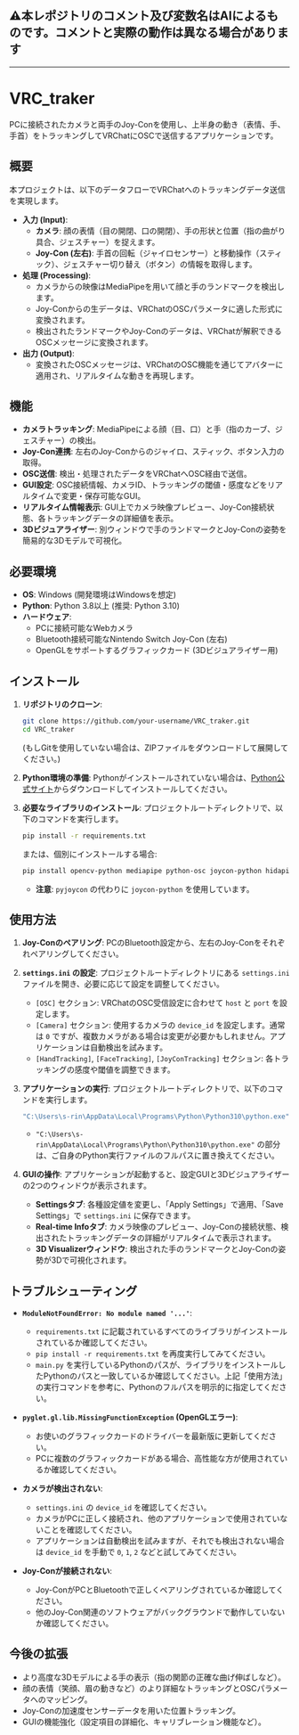 ## ⚠️本レポジトリのコメント及び変数名はAIによるものです。コメントと実際の動作は異なる場合があります
---
# VRC_traker

PCに接続されたカメラと両手のJoy-Conを使用し、上半身の動き（表情、手、手首）をトラッキングしてVRChatにOSCで送信するアプリケーションです。

## 概要

本プロジェクトは、以下のデータフローでVRChatへのトラッキングデータ送信を実現します。

*   **入力 (Input)**:
    *   **カメラ**: 顔の表情（目の開閉、口の開閉）、手の形状と位置（指の曲がり具合、ジェスチャー）を捉えます。
    *   **Joy-Con (左右)**: 手首の回転（ジャイロセンサー）と移動操作（スティック）、ジェスチャー切り替え（ボタン）の情報を取得します。
*   **処理 (Processing)**:
    *   カメラからの映像はMediaPipeを用いて顔と手のランドマークを検出します。
    *   Joy-Conからの生データは、VRChatのOSCパラメータに適した形式に変換されます。
    *   検出されたランドマークやJoy-Conのデータは、VRChatが解釈できるOSCメッセージに変換されます。
*   **出力 (Output)**:
    *   変換されたOSCメッセージは、VRChatのOSC機能を通じてアバターに適用され、リアルタイムな動きを再現します。

## 機能

*   **カメラトラッキング**: MediaPipeによる顔（目、口）と手（指のカーブ、ジェスチャー）の検出。
*   **Joy-Con連携**: 左右のJoy-Conからのジャイロ、スティック、ボタン入力の取得。
*   **OSC送信**: 検出・処理されたデータをVRChatへOSC経由で送信。
*   **GUI設定**: OSC接続情報、カメラID、トラッキングの閾値・感度などをリアルタイムで変更・保存可能なGUI。
*   **リアルタイム情報表示**: GUI上でカメラ映像プレビュー、Joy-Con接続状態、各トラッキングデータの詳細値を表示。
*   **3Dビジュアライザー**: 別ウィンドウで手のランドマークとJoy-Conの姿勢を簡易的な3Dモデルで可視化。

## 必要環境

*   **OS**: Windows (開発環境はWindowsを想定)
*   **Python**: Python 3.8以上 (推奨: Python 3.10)
*   **ハードウェア**:
    *   PCに接続可能なWebカメラ
    *   Bluetooth接続可能なNintendo Switch Joy-Con (左右)
    *   OpenGLをサポートするグラフィックカード (3Dビジュアライザー用)

## インストール

1.  **リポジトリのクローン**:
    ```bash
    git clone https://github.com/your-username/VRC_traker.git
    cd VRC_traker
    ```
    (もしGitを使用していない場合は、ZIPファイルをダウンロードして展開してください。)

2.  **Python環境の準備**:
    Pythonがインストールされていない場合は、[Python公式サイト](https://www.python.org/downloads/)からダウンロードしてインストールしてください。

3.  **必要なライブラリのインストール**:
    プロジェクトルートディレクトリで、以下のコマンドを実行します。
    ```bash
    pip install -r requirements.txt
    ```
    または、個別にインストールする場合:
    ```bash
    pip install opencv-python mediapipe python-osc joycon-python hidapi pyglm Pillow pyglet
    ```
    *   **注意**: `pyjoycon` の代わりに `joycon-python` を使用しています。

## 使用方法

1.  **Joy-Conのペアリング**:
    PCのBluetooth設定から、左右のJoy-Conをそれぞれペアリングしてください。

2.  **`settings.ini` の設定**:
    プロジェクトルートディレクトリにある `settings.ini` ファイルを開き、必要に応じて設定を調整してください。
    *   `[OSC]` セクション: VRChatのOSC受信設定に合わせて `host` と `port` を設定します。
    *   `[Camera]` セクション: 使用するカメラの `device_id` を設定します。通常は `0` ですが、複数カメラがある場合は変更が必要かもしれません。アプリケーションは自動検出を試みます。
    *   `[HandTracking]`, `[FaceTracking]`, `[JoyConTracking]` セクション: 各トラッキングの感度や閾値を調整できます。

3.  **アプリケーションの実行**:
    プロジェクトルートディレクトリで、以下のコマンドを実行します。
    ```bash
    "C:\Users\s-rin\AppData\Local\Programs\Python\Python310\python.exe" VRC_tracker/main.py
    ```
    *   `"C:\Users\s-rin\AppData\Local\Programs\Python\Python310\python.exe"` の部分は、ご自身のPython実行ファイルのフルパスに置き換えてください。

4.  **GUIの操作**:
    アプリケーションが起動すると、設定GUIと3Dビジュアライザーの2つのウィンドウが表示されます。
    *   **Settingsタブ**: 各種設定値を変更し、「Apply Settings」で適用、「Save Settings」で `settings.ini` に保存できます。
    *   **Real-time Infoタブ**: カメラ映像のプレビュー、Joy-Conの接続状態、検出されたトラッキングデータの詳細がリアルタイムで表示されます。
    *   **3D Visualizerウィンドウ**: 検出された手のランドマークとJoy-Conの姿勢が3Dで可視化されます。

## トラブルシューティング

*   **`ModuleNotFoundError: No module named '...'`**:
    *   `requirements.txt` に記載されているすべてのライブラリがインストールされているか確認してください。
    *   `pip install -r requirements.txt` を再度実行してみてください。
    *   `main.py` を実行しているPythonのパスが、ライブラリをインストールしたPythonのパスと一致しているか確認してください。上記「使用方法」の実行コマンドを参考に、Pythonのフルパスを明示的に指定してください。

*   **`pyglet.gl.lib.MissingFunctionException` (OpenGLエラー)**:
    *   お使いのグラフィックカードのドライバーを最新版に更新してください。
    *   PCに複数のグラフィックカードがある場合、高性能な方が使用されているか確認してください。

*   **カメラが検出されない**:
    *   `settings.ini` の `device_id` を確認してください。
    *   カメラがPCに正しく接続され、他のアプリケーションで使用されていないことを確認してください。
    *   アプリケーションは自動検出を試みますが、それでも検出されない場合は `device_id` を手動で `0`, `1`, `2` などと試してみてください。

*   **Joy-Conが接続されない**:
    *   Joy-ConがPCとBluetoothで正しくペアリングされているか確認してください。
    *   他のJoy-Con関連のソフトウェアがバックグラウンドで動作していないか確認してください。

## 今後の拡張

*   より高度な3Dモデルによる手の表示（指の関節の正確な曲げ伸ばしなど）。
*   顔の表情（笑顔、眉の動きなど）のより詳細なトラッキングとOSCパラメータへのマッピング。
*   Joy-Conの加速度センサーデータを用いた位置トラッキング。
*   GUIの機能強化（設定項目の詳細化、キャリブレーション機能など）。
